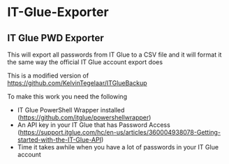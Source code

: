 # IT-Glue-Exporter
## IT Glue PWD Exporter
This will export all passwords from IT Glue to a CSV file and it will format it the same way the official IT Glue account export does

This is a modified version of https://github.com/KelvinTegelaar/ITGlueBackup

To make this work you need the following
* IT Glue PowerShell Wrapper installed (https://github.com/itglue/powershellwrapper)
* An API key in your IT Glue that has Password Access (https://support.itglue.com/hc/en-us/articles/360004938078-Getting-started-with-the-IT-Glue-API)
* Time it takes awhile when you have a lot of passwords in your IT Glue account
